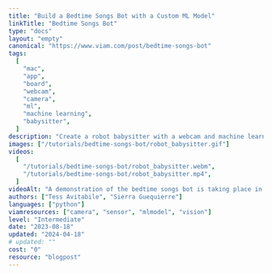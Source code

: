 ```yaml
---
title: "Build a Bedtime Songs Bot with a Custom ML Model"
linkTitle: "Bedtime Songs Bot"
type: "docs"
layout: "empty"
canonical: "https://www.viam.com/post/bedtime-songs-bot"
tags:
  [
    "mac",
    "app",
    "board",
    "webcam",
    "camera",
    "ml",
    "machine learning",
    "babysitter",
  ]
description: "Create a robot babysitter with a webcam and machine learning."
images: ["/tutorials/bedtime-songs-bot/robot_babysitter.gif"]
videos:
  [
    "/tutorials/bedtime-songs-bot/robot_babysitter.webm",
    "/tutorials/bedtime-songs-bot/robot_babysitter.mp4",
  ]
videoAlt: "A demonstration of the bedtime songs bot is taking place in an office. Tess holds up brightly colored puzzle pieces in front of the camera of a Macbook laptop. As the webcam on the laptop recognizes the puzzle pieces, different songs start to play on the speakers of the computer."
authors: ["Tess Avitabile", "Sierra Guequierre"]
languages: ["python"]
viamresources: ["camera", "sensor", "mlmodel", "vision"]
level: "Intermediate"
date: "2023-08-18"
updated: "2024-04-18"
# updated: ""
cost: "0"
resource: "blogpost"
---
```

